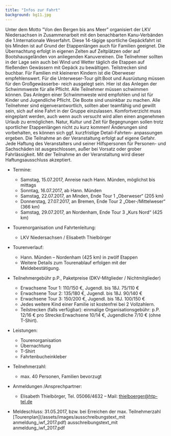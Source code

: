 ```yaml
---
title: "Infos zur Fahrt"
background: bg11.jpg
---
```

Unter dem Motto "Von den Bergen bis ans Meer" organisiert der LKV Niedersachsen in Zusammenarbeit mit den benachbarten Kanu-Verbänden die 1.Internationale Weserfahrt.
Diese 14-tägige sportliche Gepäckfahrt ist bis Minden ist auf Grund der Etappenlängen auch für Familien geeignet. Die Übernachtung erfolgt in eigenen Zelten auf Zeltplätzen oder auf Bootshausgeländen von anliegenden Kanuvereinen. Die Teilnehmer sollten in der Lage sein auch bei Wind und Wetter täglich die Etappen auf fließenden Gewässern mit Gepäck zu bewältigen. Teilstrecken sind buchbar.
Für Familien mit kleineren Kindern ist die Oberweser empfehlenswert. Für die Unterweser-Tour gilt:Boot und Ausrüstung müssen für den Großgewässerbe- reich ausgelegt sein. Hier ist das Anlegen der Schwimmweste für alle Pflicht.
Alle Teilnehmer müssen schwimmen können. Das Anlegen einer Schwimmweste wird empfohlen und ist für Kinder und Jugendliche Pflicht. Die Boote sind unsinkbar zu machen. Alle Teilnehmer sind eigenverantwortlich, sollten aber teamfähig und gewillt sein, sich auf eine Fahrt in der Gruppe einzulassen. Komfortverzicht muss eingeplant werden, auch wenn auch versucht wird allen einen angenehmen Urlaub zu ermöglichen. Natur, Kultur und Zeit für Begegnungen sollen trotz sportlicher Etappenlängen nicht zu kurz kommen!
Änderungen sind vorbehalten, es können sich ggf. kurzfristige Detail-Fahrten- anpassungen ergeben.
Die Teilnahme an der Veranstaltung erfolgt auf eigene Gefahr. Jede Haftung des Veranstalters und seiner Hilfspersonen für Personen- und Sachschäden ist ausgeschlossen, außer bei Vorsatz oder grober Fahrlässigkeit. Mit der Teilnahme an der Veranstaltung wird dieser Haftungsausschluss akzeptiert.


- Termine:
  *  Samstag, 15.07.2017,	Anreise nach Hann. Münden, möglichst bis mittags
  *  Sonntag, 16.07.2017, ab Hann. Münden
  *  Samstag, 22.07.2017, an Minden, Ende Tour 1 „Oberweser“ (205 km)
  *  Donnerstag, 27.07.2017, an Bremen, Ende Tour 2 „Ober-/Mittelweser“ (366 km)
  *  Samstag, 29.07.2017, an Nordenham, Ende Tour 3 „Kurs Nord“ (425 km)
  
    
- Tourenorganisation und Fahrtenleitung:
  *  LKV Niedersachsen / Elisabeth Thielbörger
  
 
- Tourenverlauf: 
  *  Hann. Münden – Nordenham (425 km) in zwölf Etappen
  *  Weitere Details zum Tourenablauf erfolgen mit der Meldebestätigung.  

- Teilnehmergebühr p.P., Paketpreise (DKV-Mitglieder / Nichtmitglieder)
  *  Erwachsene Tour 1: 110/150 €, Jugendl. bis 18J. 75/110 €
  *  Erwachsene Tour 2: 135/180 €, Jugendl. bis 18J. 90/140 €
  *  Erwachsene Tour 3: 150/200 €, Jugendl. bis 18J. 100/150 €
  *  Jedes weitere Kind einer Familie ist kostenfrei bei 2 Vollzahlern.
  *  Teilstrecken (falls verfügbar):	einmalige Organisationsgebühr: p.P. 12/16 € pro Strecke:Erwachsene 10/14 €, Jugendliche 7/10 € (ohne T-Shirt).  
  
- Leistungen:
  *  Tourenorganisation
  *  Übernachtung
  *  T-Shirt
  *  Fahrtenbucheinkleber 
  
 - Teilnehmerzahl:
   *   max. 40 Personen, Familien bevorzugt
  
- Anmeldungen /Ansprechpartner:
  *  Elisabeth Thielbörger, Tel. 05066/4632 – Mail: thielboerger@htp-tel.de
     
- Meldeschluss:	31.05.2017, bzw. bei Erreichen der max. Teilnehmerzahl
[Tourenplan](/assets/images/ausschreibungstext_mit anmeldung_iwf_2017.pdf)
ausschreibungstext_mit anmeldung_iwf_2017.pdf
